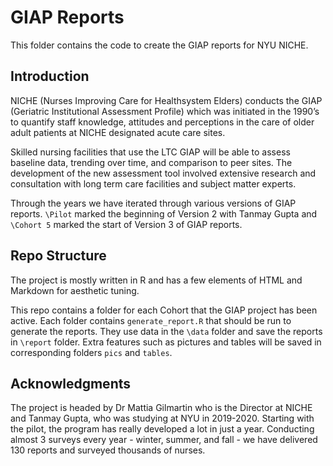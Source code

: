 # GIAP Reports

This folder contains the code to create the GIAP reports for NYU NICHE. 

## Introduction

NICHE (Nurses Improving Care for Healthsystem Elders) conducts the GIAP (Geriatric Institutional Assessment Profile) which was initiated in the 1990’s to quantify staff knowledge, attitudes and perceptions in the care of older adult patients at NICHE designated acute care sites.

Skilled nursing facilities that use the LTC GIAP will be able to assess baseline data, trending over time, and comparison to peer sites. The development of the new assessment tool involved extensive research and consultation with long term care facilities and subject matter experts.

Through the years we have iterated through various versions of GIAP reports. `\Pilot` marked the beginning of Version 2 with Tanmay Gupta and `\Cohort 5` marked the start of Version 3 of GIAP reports.

## Repo Structure

The project is mostly written in R and has a few elements of HTML and Markdown for aesthetic tuning. 

This repo contains a folder for each Cohort that the GIAP project has been active. Each folder contains `generate_report.R` that should be run to generate the reports. They use data in the `\data` folder and save the reports in `\report` folder. Extra features such as pictures and tables will be saved in corresponding folders `pics` and `tables`. 

## Acknowledgments

The project is headed by Dr Mattia Gilmartin who is the Director at NICHE and Tanmay Gupta, who was studying at NYU in 2019-2020. Starting with the pilot, the program has really developed a lot in just a year. Conducting almost 3 surveys every year - winter, summer, and fall - we have delivered 130 reports and surveyed thousands of nurses. 


